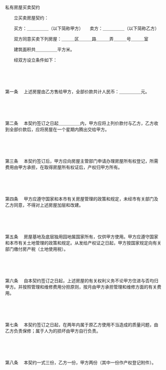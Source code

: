 



私有房屋买卖契约



 

　　立买卖房屋契约：　　

　　买方：＿＿＿＿＿（以下简称甲方）　　卖方：＿＿＿＿＿（以下简称乙方）

　　双方同意买卖下列房屋：＿＿＿区＿＿＿路＿＿＿弄＿＿＿号＿＿＿室

　　建筑面积共＿＿＿＿＿平方米。　　

　　经双方设立条件如下：

　　

　　

第一条
　上述房屋由乙方售给甲方，全部价款共计人民币：＿＿＿＿＿元。

　　

　　

第二条
　本契约签订之日起＿＿＿＿＿内，甲方应将上列价款付与乙方，乙方收到全部价款后，应将房屋在一个星期内腾出交给甲方。

　　

　　

第三条
　本契约签订后，甲方应向房屋主管部门申请办理房屋所有权登记，所需费用由甲方承担，在取得房屋所有权证后，产权归甲方所有。

　　

　　

第四条
　甲方应遵守国家和本市有关房屋管理的政策和规定，未经市有关部门及乙方同意，不得对上述房屋加层和改建。

　　

　　

第五条
　房屋基地及底层独用园地属国家所有，仅供甲方使用。甲方应遵守国家和本市有关土地管理的政策和规定。从发给产权证之日起，甲方按国家规定向有关部门缴付房产税（土地使用税）。

　　

　　

第六条
　自本契约签订之日起，上述房屋的有关权利义务不论甲方住进与否均归甲方。并按照管理和维修费用分担原则，按月由甲方承担管理和维修方面的有关费用。

　　

　　

第七条
　本契约签订之日起，在两年内属于原乙方使用不当造成的质量问题，由乙方负责保修；属于人为的损坏由甲方自行负责。

　　

　　

第八条
　本契约一式三份，乙方一份，甲方两份（其中一份作产权登记附件）。